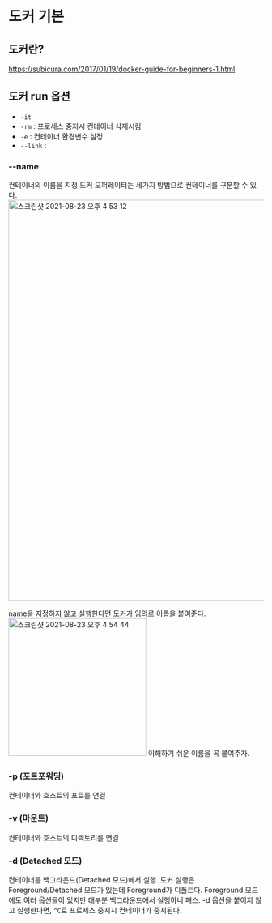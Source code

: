 # 도커 기본

## 도커란?
https://subicura.com/2017/01/19/docker-guide-for-beginners-1.html


## 도커 run 옵션
- `-it`
- `-rm` : 프로세스 중지시 컨테이너 삭제시킴
- `-e` : 컨테이너 환경변수 설정
- `--link` : 

### --name
컨테이너의 이름을 지정
도커 오퍼레이터는 세가지 방법으로 컨테이너를 구분할 수 있다.
<img width="792" alt="스크린샷 2021-08-23 오후 4 53 12" src="https://user-images.githubusercontent.com/56679885/130410920-d13dc8b1-1b1a-4339-9632-950c439201da.png">

name을 지정하지 않고 실행한다면 도커가 임의로 이름을 붙여준다. 
<img width="272" alt="스크린샷 2021-08-23 오후 4 54 44" src="https://user-images.githubusercontent.com/56679885/130411117-2bd2c7e9-a996-450e-a833-cc4189984fbb.png">
이해하기 쉬운 이름을 꼭 붙여주자.

### -p (포트포워딩)
컨테이너와 호스트의 포트를 연결

### -v (마운트)
컨테이너와 호스트의 디렉토리를 연결

### -d (Detached 모드)
컨테이너를 백그라운드(Detached 모드)에서 실행. 도커 실행은 Foreground/Detached 모드가 있는데 Foreground가 디폴트다. Foreground 모드에도 여러 옵션들이 있지만 대부분 백그라운드에서 실행하니 패스.
-d 옵션을 붙이지 않고 실행한다면, `^C`로 프로세스 중지시 컨테이너가 중지된다.
